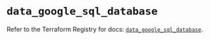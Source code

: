 # `data_google_sql_database`

Refer to the Terraform Registry for docs: [`data_google_sql_database`](https://registry.terraform.io/providers/hashicorp/google/6.28.0/docs/data-sources/sql_database).
